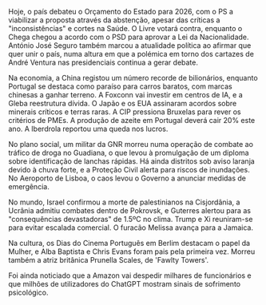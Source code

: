 Hoje, o país debateu o Orçamento do Estado para 2026, com o PS a viabilizar a proposta através da abstenção, apesar das críticas a "inconsistências" e cortes na Saúde. O Livre votará contra, enquanto o Chega chegou a acordo com o PSD para aprovar a Lei da Nacionalidade. António José Seguro também marcou a atualidade política ao afirmar que quer unir o país, numa altura em que a polémica em torno dos cartazes de André Ventura nas presidenciais continua a gerar debate.

Na economia, a China registou um número recorde de bilionários, enquanto Portugal se destaca como paraíso para carros baratos, com marcas chinesas a ganhar terreno. A Foxconn vai investir em centros de IA, e a Gleba reestrutura dívida. O Japão e os EUA assinaram acordos sobre minerais críticos e terras raras. A CIP pressiona Bruxelas para rever os critérios de PMEs. A produção de azeite em Portugal deverá cair 20% este ano. A Iberdrola reportou uma queda nos lucros.

No plano social, um militar da GNR morreu numa operação de combate ao tráfico de droga no Guadiana, o que levou à promulgação de um diploma sobre identificação de lanchas rápidas. Há ainda distritos sob aviso laranja devido à chuva forte, e a Proteção Civil alerta para riscos de inundações. No Aeroporto de Lisboa, o caos levou o Governo a anunciar medidas de emergência.

No mundo, Israel confirmou a morte de palestinianos na Cisjordânia, a Ucrânia admitiu combates dentro de Pokrovsk, e Guterres alertou para as "consequências devastadoras" de 1.5ºC no clima. Trump e Xi reuniram-se para evitar escalada comercial. O furacão Melissa avança para a Jamaica.

Na cultura, os Dias do Cinema Português em Berlim destacam o papel da Mulher, e Alba Baptista e Chris Evans foram pais pela primeira vez. Morreu também a atriz britânica Prunella Scales, de 'Fawlty Towers'.

Foi ainda noticiado que a Amazon vai despedir milhares de funcionários e que milhões de utilizadores do ChatGPT mostram sinais de sofrimento psicológico.
